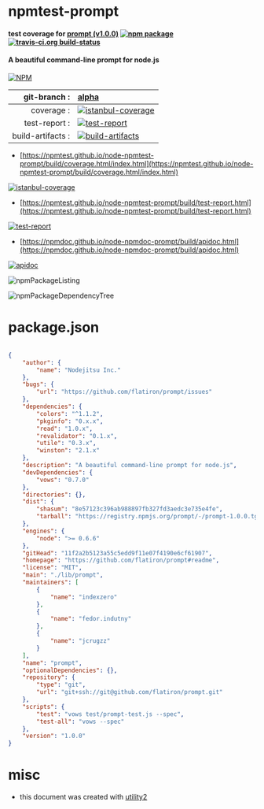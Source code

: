 # npmtest-prompt

#### test coverage for  [prompt (v1.0.0)](https://github.com/flatiron/prompt#readme)  [![npm package](https://img.shields.io/npm/v/npmtest-prompt.svg?style=flat-square)](https://www.npmjs.org/package/npmtest-prompt) [![travis-ci.org build-status](https://api.travis-ci.org/npmtest/node-npmtest-prompt.svg)](https://travis-ci.org/npmtest/node-npmtest-prompt)

#### A beautiful command-line prompt for node.js

[![NPM](https://nodei.co/npm/prompt.png?downloads=true&downloadRank=true&stars=true)](https://www.npmjs.com/package/prompt)

| git-branch : | [alpha](https://github.com/npmtest/node-npmtest-prompt/tree/alpha)|
|--:|:--|
| coverage : | [![istanbul-coverage](https://npmtest.github.io/node-npmtest-prompt/build/coverage.badge.svg)](https://npmtest.github.io/node-npmtest-prompt/build/coverage.html/index.html)|
| test-report : | [![test-report](https://npmtest.github.io/node-npmtest-prompt/build/test-report.badge.svg)](https://npmtest.github.io/node-npmtest-prompt/build/test-report.html)|
| build-artifacts : | [![build-artifacts](https://npmtest.github.io/node-npmtest-prompt/glyphicons_144_folder_open.png)](https://github.com/npmtest/node-npmtest-prompt/tree/gh-pages/build)|

- [https://npmtest.github.io/node-npmtest-prompt/build/coverage.html/index.html](https://npmtest.github.io/node-npmtest-prompt/build/coverage.html/index.html)

[![istanbul-coverage](https://npmtest.github.io/node-npmtest-prompt/build/screenCapture.buildCi.browser.%252Ftmp%252Fbuild%252Fcoverage.lib.html.png)](https://npmtest.github.io/node-npmtest-prompt/build/coverage.html/index.html)

- [https://npmtest.github.io/node-npmtest-prompt/build/test-report.html](https://npmtest.github.io/node-npmtest-prompt/build/test-report.html)

[![test-report](https://npmtest.github.io/node-npmtest-prompt/build/screenCapture.buildCi.browser.%252Ftmp%252Fbuild%252Ftest-report.html.png)](https://npmtest.github.io/node-npmtest-prompt/build/test-report.html)

- [https://npmdoc.github.io/node-npmdoc-prompt/build/apidoc.html](https://npmdoc.github.io/node-npmdoc-prompt/build/apidoc.html)

[![apidoc](https://npmdoc.github.io/node-npmdoc-prompt/build/screenCapture.buildCi.browser.%252Ftmp%252Fbuild%252Fapidoc.html.png)](https://npmdoc.github.io/node-npmdoc-prompt/build/apidoc.html)

![npmPackageListing](https://npmtest.github.io/node-npmtest-prompt/build/screenCapture.npmPackageListing.svg)

![npmPackageDependencyTree](https://npmtest.github.io/node-npmtest-prompt/build/screenCapture.npmPackageDependencyTree.svg)



# package.json

```json

{
    "author": {
        "name": "Nodejitsu Inc."
    },
    "bugs": {
        "url": "https://github.com/flatiron/prompt/issues"
    },
    "dependencies": {
        "colors": "^1.1.2",
        "pkginfo": "0.x.x",
        "read": "1.0.x",
        "revalidator": "0.1.x",
        "utile": "0.3.x",
        "winston": "2.1.x"
    },
    "description": "A beautiful command-line prompt for node.js",
    "devDependencies": {
        "vows": "0.7.0"
    },
    "directories": {},
    "dist": {
        "shasum": "8e57123c396ab988897fb327fd3aedc3e735e4fe",
        "tarball": "https://registry.npmjs.org/prompt/-/prompt-1.0.0.tgz"
    },
    "engines": {
        "node": ">= 0.6.6"
    },
    "gitHead": "11f2a2b5123a55c5edd9f11e07f4190e6cf61907",
    "homepage": "https://github.com/flatiron/prompt#readme",
    "license": "MIT",
    "main": "./lib/prompt",
    "maintainers": [
        {
            "name": "indexzero"
        },
        {
            "name": "fedor.indutny"
        },
        {
            "name": "jcrugzz"
        }
    ],
    "name": "prompt",
    "optionalDependencies": {},
    "repository": {
        "type": "git",
        "url": "git+ssh://git@github.com/flatiron/prompt.git"
    },
    "scripts": {
        "test": "vows test/prompt-test.js --spec",
        "test-all": "vows --spec"
    },
    "version": "1.0.0"
}
```



# misc
- this document was created with [utility2](https://github.com/kaizhu256/node-utility2)
